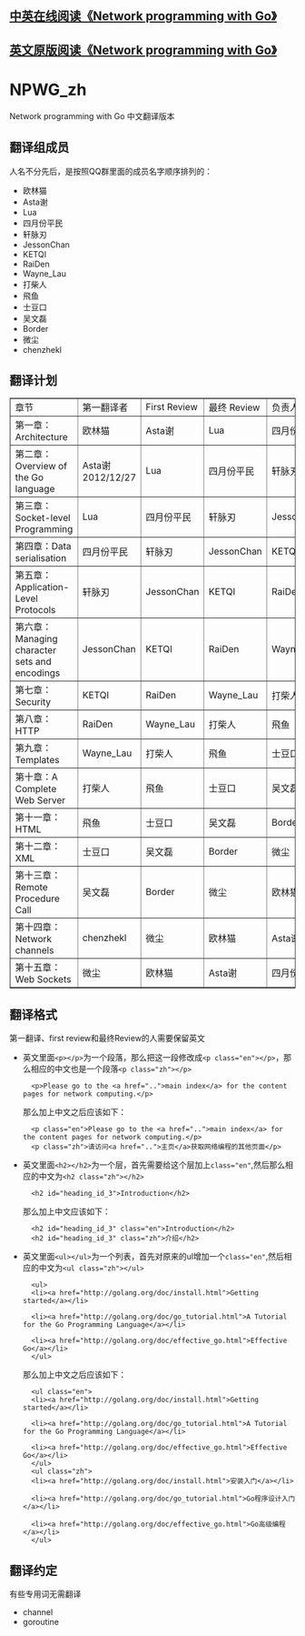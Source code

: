 ## [中英在线阅读《Network programming with Go》](https://books.studygolang.com/NPWG_zh/)


## [英文原版阅读《Network programming with Go》](https://jan.newmarch.name/go/)



NPWG_zh
=======

Network programming with Go 中文翻译版本

## 翻译组成员
人名不分先后，是按照QQ群里面的成员名字顺序排列的：

- 欧林猫
- Asta谢
- Lua
- 四月份平民
- 轩脉刃
- JessonChan
- KETQI
- RaiDen
- Wayne_Lau
- 打柴人
- 飛鱼
- 士豆口
- 吴文磊
- Border
- 微尘
- chenzhekl

## 翻译计划

<table border="1" width="100%">
    <tr>
        <td>章节</td>
        <td>第一翻译者</td>
        <td>First Review</td>
        <td>最终 Review</td>
        <td>负责人</td>
    </tr>
    <tr>
        <td>第一章：Architecture</td>
        <td>欧林猫</td>
        <td>Asta谢</td>
        <td>Lua</td>
        <td>四月份平民</td>
    </tr>
    <tr>
        <td>第二章：Overview of the Go language</td>
        <td>Asta谢<br>2012/12/27</td>
        <td>Lua</td>
        <td>四月份平民</td>
        <td>轩脉刃</td>
    </tr>
    <tr>
        <td>第三章：Socket-level Programming</td>
        <td>Lua</td>
        <td>四月份平民</td>
        <td>轩脉刃</td>
        <td>JessonChan</td>
    </tr>
    <tr>
        <td>第四章：Data serialisation</td>
        <td>四月份平民</td>
        <td>轩脉刃</td>
        <td>JessonChan</td>
        <td>KETQI</td>
    </tr>
    <tr>
        <td>第五章：Application-Level Protocols</td>
        <td>轩脉刃</td>
        <td>JessonChan</td>
        <td>KETQI</td>
        <td>RaiDen</td>
    </tr>
    <tr>
        <td>第六章：Managing character sets and encodings</td>
        <td>JessonChan</td>
        <td>KETQI</td>
        <td>RaiDen</td>
        <td>Wayne_Lau</td>
    </tr>
    <tr>
        <td>第七章：Security</td>
        <td>KETQI</td>
        <td>RaiDen</td>
        <td>Wayne_Lau</td>
        <td>打柴人</td>
    </tr>
    <tr>
        <td>第八章：HTTP</td>
        <td>RaiDen</td>
        <td>Wayne_Lau</td>
        <td>打柴人</td>
        <td>飛鱼</td>
    </tr>
     <tr>
        <td>第九章：Templates</td>
        <td>Wayne_Lau</td>
        <td>打柴人</td>
        <td>飛鱼</td>
        <td>士豆口</td>
    </tr>
    <tr>
        <td>第十章：A Complete Web Server</td>
        <td>打柴人</td>
        <td>飛鱼</td>
        <td>士豆口</td>
        <td>吴文磊</td>
    </tr>
    <tr>
        <td>第十一章：HTML</td>
        <td>飛鱼</td>
        <td>士豆口</td>
        <td>吴文磊</td>
        <td>Border</td>
    </tr>
    <tr>
        <td>第十二章：XML</td>
        <td>士豆口</td>
        <td>吴文磊</td>
        <td>Border</td>
        <td>微尘</td>
    </tr>
     <tr>
        <td>第十三章：Remote Procedure Call</td>
        <td>吴文磊</td>
        <td>Border</td>
        <td>微尘</td>
        <td>欧林猫</td>
    </tr>
    <tr>
        <td>第十四章：Network channels</td>
        <td>chenzhekl</td>
        <td>微尘</td>
        <td>欧林猫</td>
        <td>Asta谢</td>
    </tr>
    <tr>
        <td>第十五章：Web Sockets</td>
        <td>微尘</td>
        <td>欧林猫</td>
        <td>Asta谢</td>
        <td>四月份平民</td>
    </tr>
</table>

## 翻译格式

第一翻译、first review和最终Review的人需要保留英文

- 英文里面`<p></p>`为一个段落，那么把这一段修改成`<p class="en"></p>`，那么相应的中文也是一个段落`<p class="zh"></p>`

		<p>Please go to the <a href="..">main index</a> for the content pages for network computing.</p>

	那么加上中文之后应该如下：

		<p class="en">Please go to the <a href="..">main index</a> for the content pages for network computing.</p>
		<p class="zh">请访问<a href="..">主页</a>获取网络编程的其他页面</p>

- 英文里面`<h2></h2>`为一个层，首先需要给这个层加上`class="en"`,然后那么相应的中文为`<h2 class="zh"></h2>`

		<h2 id="heading_id_3">Introduction</h2>

	那么加上中文应该如下：

		<h2 id="heading_id_3" class="en">Introduction</h2>
		<h2 id="heading_id_3" class="zh">介绍</h2>
- 英文里面`<ul></ul>`为一个列表，首先对原来的ul增加一个`class="en"`,然后相应的中文为`<ul class="zh"></ul>`

		<ul>
		<li><a href="http://golang.org/doc/install.html">Getting started</a></li>

		<li><a href="http://golang.org/doc/go_tutorial.html">A Tutorial for the Go Programming Language</a></li>

		<li><a href="http://golang.org/doc/effective_go.html">Effective Go</a></li>
		</ul>

	那么加上中文之后应该如下：

		<ul class="en">
		<li><a href="http://golang.org/doc/install.html">Getting started</a></li>

		<li><a href="http://golang.org/doc/go_tutorial.html">A Tutorial for the Go Programming Language</a></li>

		<li><a href="http://golang.org/doc/effective_go.html">Effective Go</a></li>
		</ul>
		<ul class="zh">
		<li><a href="http://golang.org/doc/install.html">安装入门</a></li>

		<li><a href="http://golang.org/doc/go_tutorial.html">Go程序设计入门</a></li>

		<li><a href="http://golang.org/doc/effective_go.html">Go高级编程</a></li>
		</ul>

## 翻译约定

有些专用词无需翻译

- channel
- goroutine
